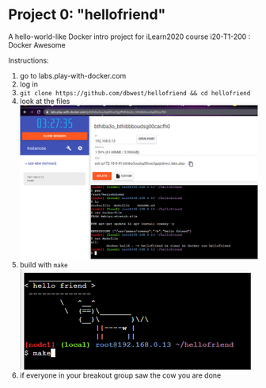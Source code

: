 # Project 0: "hellofriend"

A hello-world-like Docker intro project for iLearn2020 course i20-T1-200 : Docker Awesome

Instructions:
1. go to labs.play-with-docker.com
2. log in
3. `git clone https://github.com/dbwest/hellofriend && cd hellofriend`
4. look at the files 
![files](./Capture.PNG?raw=true)
5. build with `make`
![done](./Capture2.PNG?raw=true)
6. if everyone in your breakout group saw the cow you are done
